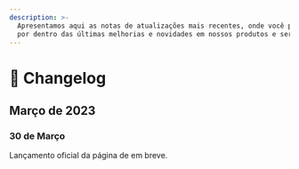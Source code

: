 ```yaml
---
description: >-
  Apresentamos aqui as notas de atualizações mais recentes, onde você pode ficar
  por dentro das últimas melhorias e novidades em nossos produtos e serviços.
---
```


# 📣 Changelog

## Março de 2023

### 30 de Março

Lançamento oficial da página de em breve.
